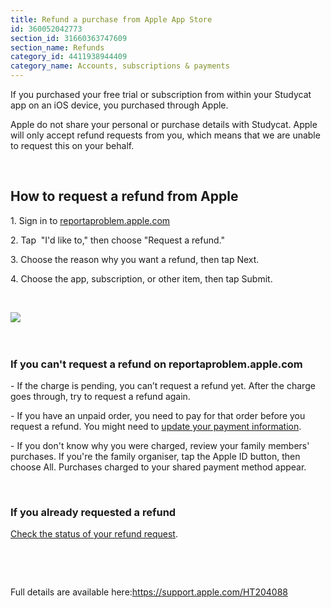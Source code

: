 ```yaml
---
title: Refund a purchase from Apple App Store
id: 360052042773
section_id: 31660363747609
section_name: Refunds 
category_id: 4411938944409
category_name: Accounts, subscriptions & payments
---
```

If you purchased your free trial or subscription from within your Studycat app on an iOS device, you purchased through Apple. 


Apple do not share your personal or purchase details with Studycat. Apple will only accept refund requests from you, which means that we are unable to request this on your behalf.


 


## How to request a refund from Apple


1\. Sign in to [reportaproblem.apple.com](https://reportaproblem.apple.com/)


2\. Tap  "I'd like to," then choose "Request a refund."


3\. Choose the reason why you want a refund, then tap Next.


4\. Choose the app, subscription, or other item, then tap Submit.


 


​![](/attachments/token/EIRFxjZzzik6OVcPJeEE4MFaP/?name=ios14-iphone-12-pro-safari-report-a-problem.png)​


 


### If you can't request a refund on reportaproblem.apple.com


\- If the charge is pending, you canʼt request a refund yet. After the charge goes through, try to request a refund again.


\- If you have an unpaid order, you need to pay for that order before you request a refund. You might need to [update your payment information](https://support.apple.com/kb/HT201266).


\- If you don't know why you were charged, review your family members' purchases. If you're the family organiser, tap the Apple ID button, then choose All. Purchases charged to your shared payment method appear.


 


### If you already requested a refund


[Check the status of your refund request](https://support.apple.com/kb/HT210904).


 


 


Full details are available here:<https://support.apple.com/HT204088>

